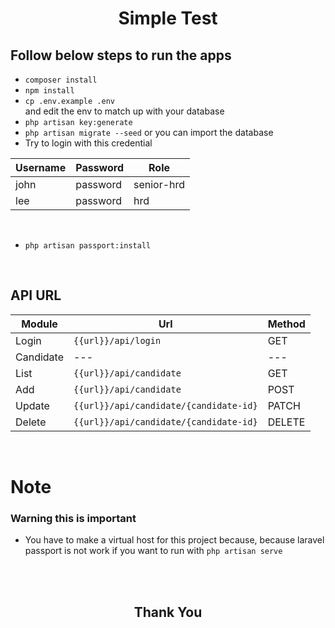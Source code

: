 <h1 align="center">Simple Test</h1>



## Follow below steps to run the apps

- `composer install`
- `npm install`
- `cp .env.example .env` <br>
    and edit the env to match up with your database
- `php artisan key:generate`
- `php artisan migrate --seed` or you can import the database
- Try to login with this credential <br>

| Username | Password | Role |
| --- | --- | --- |
| john | password | senior-hrd |
| lee | password | hrd |

<br>

- `php artisan passport:install`
<br>

## API URL

| Module | Url | Method |
| --- | --- | --- |
| Login | `{{url}}/api/login` | GET |
| Candidate | --- | --- |
| List | `{{url}}/api/candidate` | GET |
| Add | `{{url}}/api/candidate` | POST |
| Update | `{{url}}/api/candidate/{candidate-id}` | PATCH |
| Delete | `{{url}}/api/candidate/{candidate-id}` | DELETE |

<br>

# Note
### Warning this is important
- You have to make a virtual host for this project because, because laravel passport is not work if you want to run with `php artisan serve`

<br>
<br>
<h2 align="center">Thank You</h2>
